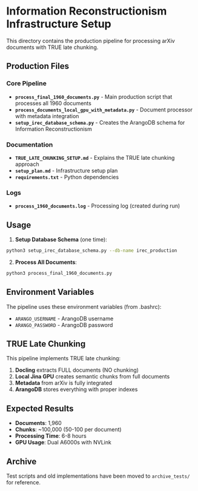 # Information Reconstructionism Infrastructure Setup

This directory contains the production pipeline for processing arXiv documents with TRUE late chunking.

## Production Files

### Core Pipeline
- **`process_final_1960_documents.py`** - Main production script that processes all 1960 documents
- **`process_documents_local_gpu_with_metadata.py`** - Document processor with metadata integration
- **`setup_irec_database_schema.py`** - Creates the ArangoDB schema for Information Reconstructionism

### Documentation
- **`TRUE_LATE_CHUNKING_SETUP.md`** - Explains the TRUE late chunking approach
- **`setup_plan.md`** - Infrastructure setup plan
- **`requirements.txt`** - Python dependencies

### Logs
- **`process_1960_documents.log`** - Processing log (created during run)

## Usage

1. **Setup Database Schema** (one time):
```bash
python3 setup_irec_database_schema.py --db-name irec_production
```

2. **Process All Documents**:
```bash
python3 process_final_1960_documents.py
```

## Environment Variables

The pipeline uses these environment variables (from .bashrc):
- `ARANGO_USERNAME` - ArangoDB username
- `ARANGO_PASSWORD` - ArangoDB password

## TRUE Late Chunking

This pipeline implements TRUE late chunking:
1. **Docling** extracts FULL documents (NO chunking)
2. **Local Jina GPU** creates semantic chunks from full documents
3. **Metadata** from arXiv is fully integrated
4. **ArangoDB** stores everything with proper indexes

## Expected Results

- **Documents**: 1,960
- **Chunks**: ~100,000 (50-100 per document)
- **Processing Time**: 6-8 hours
- **GPU Usage**: Dual A6000s with NVLink

## Archive

Test scripts and old implementations have been moved to `archive_tests/` for reference.
